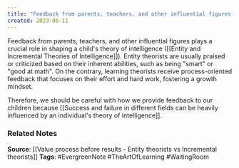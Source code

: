 ```yaml
---
title: "Feedback from parents, teachers, and other influential figures plays a crucial role in shaping a child's theory of intelligence"
created: 2023-06-11
---
```


Feedback from parents, teachers, and other influential figures plays a crucial role in shaping a child's theory of intelligence ([[Entity and Incremental Theories of Intelligence]]). Entity theorists are usually praised or criticized based on their inherent abilities, such as being "smart" or "good at math". On the contrary, learning theorists receive process-oriented feedback that focuses on their effort and hard work, fostering a growth mindset.

Therefore, we should be careful with how we provide feedback to our children because [[Success and failure in different fields can be heavily influenced by an individual's theory of intelligence]].

### Related Notes
**Source**: [[Value process before results - Entity theorists vs Incremental theorists]]
**Tags**: #EvergreenNote #TheArtOfLearning #WaitingRoom 
